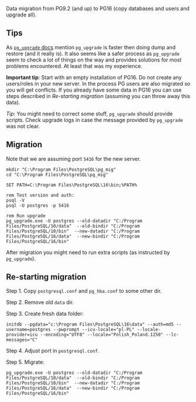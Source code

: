 Data migration from PG9.2 (and up) to PG16 (copy databases and users and upgrade all).

## Tips

As [`pg_upgrade` docs](https://www.postgresql.org/docs/16/pgupgrade.html) mention `pg_upgrade` is faster then doing dump and restore (and it really is). It also seems like a safer process as `pg_upgrade` seem to check a lot of things on the way and provides solutions for most problems encountered. At least that was my experience.

**Important tip**: Start with an empty installation of PG16. Do not create any users/roles in your new server. In the process PG users are also migrated so you will get conflicts. If you already have some data in PG16 you can use steps described in *Re-starting migration* (assuming you can throw away this data).

*Tip*: You might need to correct some stuff, `pg_upgrade` should provide scripts. Check upgrade logs in case the message provided by `pg_upgrade` was not clear.

## Migration

Note that we are assuming port `5416` for the new server.
```
mkdir "C:\Program Files\PostgreSQL\pg_mig"
cd "C:\Program Files\PostgreSQL\pg_mig"

SET PATH=C:\Program Files\PostgreSQL\16\bin;%PATH%

rem Test version and auth:
psql -V
psql -U postgres -p 5416

rem Run upgrade
pg_upgrade.exe -U postgres --old-datadir "C:/Program Files/PostgreSQL/10/data"  --old-bindir "C:/Program Files/PostgreSQL/10/bin"  --new-datadir "C:/Program Files/PostgreSQL/16/data"  --new-bindir "C:/Program Files/PostgreSQL/16/bin"
```

After migration you might need to run extra scripts (as instructed by `pg_upgrade`).

## Re-starting migration

Step 1. Copy `postgresql.conf` and `pg_hba.conf` to some other dir.

Step 2. Remove old `data` dir.

Step 3. Create fresh data folder:
```
initdb --pgdata="c:\Program Files\PostgreSQL\16\data" --auth=md5 --username=postgres --pwprompt --icu-locale="pl-PL" --locale-provider=icu --encoding="UTF8" --locale="Polish_Poland.1250" --lc-messages="C"
```

Step 4. Adjust port in `postgresql.conf`.

Step 5. Migrate:
```
pg_upgrade.exe -U postgres --old-datadir "C:/Program Files/PostgreSQL/10/data"  --old-bindir "C:/Program Files/PostgreSQL/10/bin"  --new-datadir "C:/Program Files/PostgreSQL/16/data"  --new-bindir "C:/Program Files/PostgreSQL/16/bin"
```
